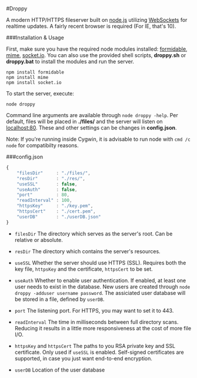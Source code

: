 #Droppy

A modern HTTP/HTTPS fileserver built on [node.js](http://nodejs.org/) utilizing [WebSockets](https://en.wikipedia.org/wiki/WebSocket) for realtime updates. A fairly recent browser is required (For IE, that's 10).

###Installation & Usage

First, make sure you have the required node modules installed: [formidable](https://github.com/felixge/node-formidable), [mime](https://github.com/broofa/node-mime), [socket.io](https://github.com/learnboost/socket.io). You can also use the provided shell scripts, **droppy.sh** or **droppy.bat** to install the modules and run the server.

````
npm install formidable
npm install mime
npm install socket.io
````

To start the server, execute:
````
node droppy
````

Command line arguments are available through `node droppy -help`. Per default, files will be placed in **./files/** and the server will listen on [localhost:80](http://localhost/). These and other settings can be changes in **config.json**.

Note: If you're running inside Cygwin, it is advisable to run node with `cmd /c node` for compatibilty reasons.

###config.json

````javascript
{
    "filesDir"     : "./files/",
    "resDir"       : "./res/",
    "useSSL"       : false,
    "useAuth"      : false,
    "port"         : 80,
    "readInterval" : 100,
    "httpsKey"     : "./key.pem",
    "httpsCert"    : "./cert.pem",
    "userDB"       : "./userDB.json"
}
````

- `filesDir` The directory which serves as the server's root. Can be relative or absolute.

- `resDir` The directory which contains the server's resources.

- `useSSL` Whether the server should use HTTPS (SSL). Requires both the key file, `httpsKey` and the certificate, `httpsCert` to be set.

- `useAuth` Whether to enable user authentication. If enabled, at least one user needs to exist in the database. New users are created through `node droppy -adduser username password`. The assiciated user database will be stored in a file, defined by `userDB`.

- `port` The listening port. For HTTPS, you may want to set it to 443.

- `readInterval` The time in milliseconds between full directory scans. Reducing it results in a little more responsiveness at the cost of more file I/O.

- `httpsKey` and `httpsCert` The paths to you RSA private key and SSL certificate. Only used if `useSSL` is enabled. Self-signed certificates are supported, in case you just want end-to-end encryption.

- `userDB` Location of the user database

